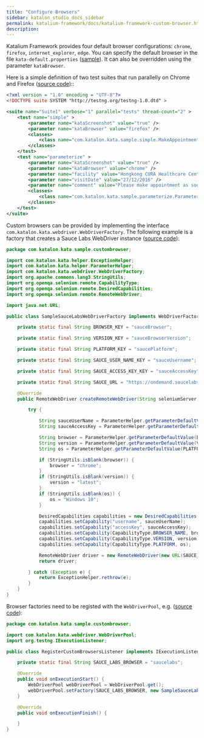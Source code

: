 ```yaml
---
title: "Configure Browsers" 
sidebar: katalon_studio_docs_sidebar
permalink: katalium-framework/docs/katalium-framework-custom-browser.html
description:
---
```


Katalium Framework provides four default browser configurations: `chrome`, `firefox`, `internet_explorer`, `edge`. You can specify the default browser in the file `kata-default.properties` ([sample](https://github.com/katalon-studio/katalium-sample/blob/master/src/test/resources/kata-default.properties)). It can also be overridden using the parameter `kataBrowser`.

Here is a simple definition of two test suites that run parallelly on Chrome and Firefox ([source code](https://github.com/katalon-studio/katalium-sample/blob/master/src/test/resources/testng-parallel.xml))::

```xml
<?xml version = "1.0" encoding = "UTF-8"?>
<!DOCTYPE suite SYSTEM "http://testng.org/testng-1.0.dtd" >

<suite name="Suite1" verbose="1" parallel="tests" thread-count="2" >
    <test name="simple" >
        <parameter name="kataScreenshot" value="true" />
        <parameter name="kataBrowser" value="firefox" />
        <classes>
            <class name="com.katalon.kata.sample.simple.MakeAppointmentTest" />
        </classes>
    </test>
    <test name="parameterize" >
        <parameter name="kataScreenshot" value="true" />
        <parameter name="kataBrowser" value="chrome" />
        <parameter name="facility" value="Hongkong CURA Healthcare Center" />
        <parameter name="visitDate" value="27/12/2016" />
        <parameter name="comment" value="Please make appointment as soon as possible." />
        <classes>
            <class name="com.katalon.kata.sample.parameterize.ParameterizedMakeAppointmentTest" />
        </classes>
    </test>
</suite>
```

Custom browsers can be provided by implementing the interface `com.katalon.kata.webdriver.WebDriverFactory`. The following example is a factory that creates a Sauce Labs WebDriver instance ([source code](https://github.com/katalon-studio/katalium-sample/blob/master/src/test/java/com/katalon/kata/sample/custombrowser/SampleSauceLabsWebDriverFactory.java)):

```java
package com.katalon.kata.sample.custombrowser;

import com.katalon.kata.helper.ExceptionHelper;
import com.katalon.kata.helper.ParameterHelper;
import com.katalon.kata.webdriver.WebDriverFactory;
import org.apache.commons.lang3.StringUtils;
import org.openqa.selenium.remote.CapabilityType;
import org.openqa.selenium.remote.DesiredCapabilities;
import org.openqa.selenium.remote.RemoteWebDriver;

import java.net.URL;

public class SampleSauceLabsWebDriverFactory implements WebDriverFactory {

    private static final String BROWSER_KEY = "sauceBrowser";

    private static final String VERSION_KEY = "sauceBrowserVersion";

    private static final String PLATFORM_KEY = "saucePlatform";

    private static final String SAUCE_USER_NAME_KEY = "sauceUsername";

    private static final String SAUCE_ACCESS_KEY_KEY = "sauceAccessKey";

    private static final String SAUCE_URL = "https://ondemand.saucelabs.com/wd/hub";

    @Override
    public RemoteWebDriver createRemoteWebDriver(String seleniumServer) {

        try {

            String sauceUserName = ParameterHelper.getParameterDefaultValue(SAUCE_USER_NAME_KEY);
            String sauceAccessKey = ParameterHelper.getParameterDefaultValue(SAUCE_ACCESS_KEY_KEY);

            String browser = ParameterHelper.getParameterDefaultValue(BROWSER_KEY);
            String version = ParameterHelper.getParameterDefaultValue(VERSION_KEY);
            String os = ParameterHelper.getParameterDefaultValue(PLATFORM_KEY);

            if (StringUtils.isBlank(browser)) {
                browser = "chrome";
            }
            if (StringUtils.isBlank(version)) {
                version = "latest";
            }
            if (StringUtils.isBlank(os)) {
                os = "Windows 10";
            }

            DesiredCapabilities capabilities = new DesiredCapabilities();
            capabilities.setCapability("username", sauceUserName);
            capabilities.setCapability("accessKey", sauceAccessKey);
            capabilities.setCapability(CapabilityType.BROWSER_NAME, browser);
            capabilities.setCapability(CapabilityType.VERSION, version);
            capabilities.setCapability(CapabilityType.PLATFORM, os);

            RemoteWebDriver driver = new RemoteWebDriver(new URL(SAUCE_URL), capabilities);
            return driver;

        } catch (Exception e) {
            return ExceptionHelper.rethrow(e);
        }
    }
}
```

Browser factories need to be registed with the `WebDriverPool`, e.g. ([source code](https://github.com/katalon-studio/katalium-sample/blob/master/src/test/java/com/katalon/kata/sample/custombrowser/RegisterCustomBrowsersListener.java)):

```java
package com.katalon.kata.sample.custombrowser;

import com.katalon.kata.webdriver.WebDriverPool;
import org.testng.IExecutionListener;

public class RegisterCustomBrowsersListener implements IExecutionListener {

    private static final String SAUCE_LABS_BROWSER = "saucelabs";

    @Override
    public void onExecutionStart() {
        WebDriverPool webDriverPool = WebDriverPool.get();
        webDriverPool.setFactory(SAUCE_LABS_BROWSER, new SampleSauceLabsWebDriverFactory());
    }

    @Override
    public void onExecutionFinish() {

    }
}
```